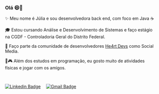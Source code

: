 ### Olá 😄👋

✨ Meu nome é Júlia e sou desenvolvedora back end, com foco em Java ☕

🎓 Estou cursando Análise e Desenvolvimento de Sistemas e faço estágio na CGDF - Controladoria Geral do Distrito Federal.

💜 Faço parte da comunidade de desenvolvedores [He4rt Devs](https://heartdevs.com/) como Social Media. 

🚴🎮 Além dos estudos em programação, eu gosto muito de atividades físicas e jogar com os amigos.

</br>

[![Linkedin Badge](https://img.shields.io/badge/LinkedIn-0077B5?style=flat-square;for-the-badge&logo=linkedin&logoColor=white)](https://www.linkedin.com/in/julia-vaz/) ⠀
[![Gmail Badge](https://img.shields.io/badge/GMAIL-D14836?style=flat-square;for-the-badge&logo=gmail&logoColor=white&link=mailto:juliavaz.dev@gmail.com)](mailto:juliavaz.dev@gmail.com) 

<!--
**juliavaz/juliavaz** is a ✨ _special_ ✨ repository because its `README.md` (this file) appears on your GitHub profile.

EMOJis: https://github.com/alexandresanlim/Badges4-README.md-Profile#-os-

Here are some ideas to get you started:

- 🔭 I’m currently working on ...
- 🌱 I’m currently learning ...
- 👯 I’m looking to collaborate on ...
- 🤔 I’m looking for help with ...
- 💬 Ask me about ...
- 📫 How to reach me: ...
- 😄 Pronouns: ...
- ⚡ Fun fact: ...
-->